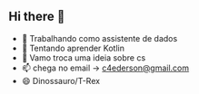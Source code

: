 ## Hi there 👋

- 🔭 Trabalhando como assistente de dados
- 🌱 Tentando aprender Kotlin
- 💬 Vamo troca uma ideia sobre cs
- 📫 chega no email -> c4ederson@gmail.com
- 😄 Dinossauro/T-Rex

<!--
**edersoncaldato/edersoncaldato** is a ✨ _special_ ✨ repository because its `README.md` (this file) appears on your GitHub profile.

Here are some ideas to get you started:

-->
